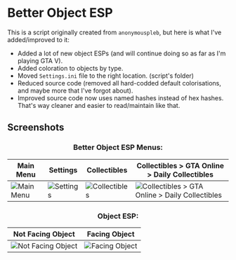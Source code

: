 # Better Object ESP

This is a script originally created from `anonymouspleb`, but here is what I've added/improved to it:
- Added a lot of new object ESPs (and will continue doing so as far as I'm playing GTA V).
- Added coloration to objects by type.
- Moved `Settings.ini` file to the right location. (script's folder)
- Reduced source code (removed all hard-codded default colorisations, and maybe more that I've forgot about).
- Improved source code now uses named hashes instead of hex hashes. That's way cleaner and easier to read/maintain like that.

## Screenshots

### <div align="center">Better Object ESP Menus:</div>

| Main Menu | Settings | Collectibles  | Collectibles > GTA Online > Daily Collectibles |
| --------- | -------- | ------------- | -----------------------------------------------|
| ![Main Menu](https://github.com/user-attachments/assets/12b394a7-f0e4-409d-86f9-86b5a3583da1) | ![Settings](https://github.com/user-attachments/assets/7d8cc365-b722-4000-aa48-187d9bbc079b) | ![Collectibles](https://github.com/user-attachments/assets/876d3154-7235-4313-aa76-c2813582f02b) | ![Collectibles > GTA Online > Daily Collectibles](https://github.com/user-attachments/assets/1fb19d5f-f6b5-43a4-a540-6c545349f473) |


### <div align="center">Object ESP:</div>

<div align="center">

| Not Facing Object | Facing Object |
| ----------------- | ------------- |
| ![Not Facing Object](https://github.com/user-attachments/assets/ae9ad8b6-a6e9-45d2-b823-d8005a338df5) | ![Facing Object](https://github.com/user-attachments/assets/cef59441-7af8-41e7-b393-65cf0f5d173b) |

</div>
